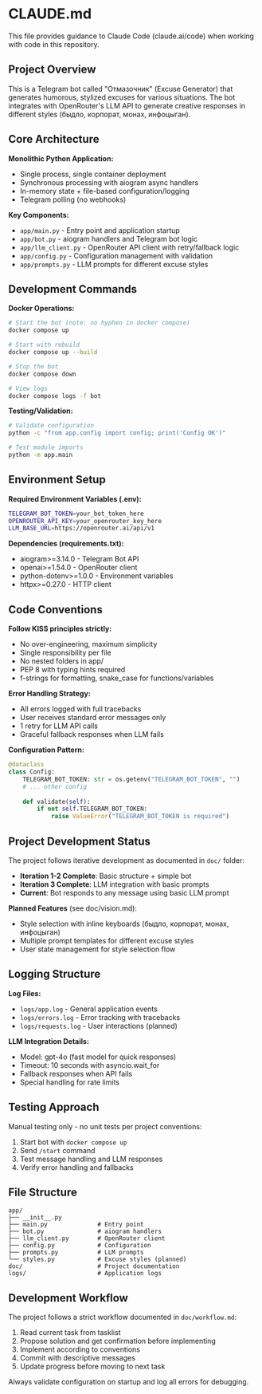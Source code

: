 # CLAUDE.md

This file provides guidance to Claude Code (claude.ai/code) when working with code in this repository.

## Project Overview

This is a Telegram bot called "Отмазочник" (Excuse Generator) that generates humorous, stylized excuses for various situations. The bot integrates with OpenRouter's LLM API to generate creative responses in different styles (быдло, корпорат, монах, инфоцыган).

## Core Architecture

**Monolithic Python Application:**
- Single process, single container deployment
- Synchronous processing with aiogram async handlers
- In-memory state + file-based configuration/logging
- Telegram polling (no webhooks)

**Key Components:**
- `app/main.py` - Entry point and application startup
- `app/bot.py` - aiogram handlers and Telegram bot logic  
- `app/llm_client.py` - OpenRouter API client with retry/fallback logic
- `app/config.py` - Configuration management with validation
- `app/prompts.py` - LLM prompts for different excuse styles

## Development Commands

**Docker Operations:**
```bash
# Start the bot (note: no hyphen in docker compose)
docker compose up

# Start with rebuild
docker compose up --build

# Stop the bot
docker compose down

# View logs
docker compose logs -f bot
```

**Testing/Validation:**
```bash
# Validate configuration
python -c "from app.config import config; print('Config OK')"

# Test module imports
python -m app.main
```

## Environment Setup

**Required Environment Variables (.env):**
```bash
TELEGRAM_BOT_TOKEN=your_bot_token_here
OPENROUTER_API_KEY=your_openrouter_key_here
LLM_BASE_URL=https://openrouter.ai/api/v1
```

**Dependencies (requirements.txt):**
- aiogram>=3.14.0 - Telegram Bot API
- openai>=1.54.0 - OpenRouter client
- python-dotenv>=1.0.0 - Environment variables
- httpx>=0.27.0 - HTTP client

## Code Conventions

**Follow KISS principles strictly:**
- No over-engineering, maximum simplicity
- Single responsibility per file
- No nested folders in app/
- PEP 8 with typing hints required
- f-strings for formatting, snake_case for functions/variables

**Error Handling Strategy:**
- All errors logged with full tracebacks
- User receives standard error messages only
- 1 retry for LLM API calls
- Graceful fallback responses when LLM fails

**Configuration Pattern:**
```python
@dataclass
class Config:
    TELEGRAM_BOT_TOKEN: str = os.getenv("TELEGRAM_BOT_TOKEN", "")
    # ... other config
    
    def validate(self):
        if not self.TELEGRAM_BOT_TOKEN:
            raise ValueError("TELEGRAM_BOT_TOKEN is required")
```

## Project Development Status

The project follows iterative development as documented in `doc/` folder:
- **Iteration 1-2 Complete**: Basic structure + simple bot
- **Iteration 3 Complete**: LLM integration with basic prompts
- **Current**: Bot responds to any message using basic LLM prompt

**Planned Features** (see doc/vision.md):
- Style selection with inline keyboards (быдло, корпорат, монах, инфоцыган)
- Multiple prompt templates for different excuse styles
- User state management for style selection flow

## Logging Structure

**Log Files:**
- `logs/app.log` - General application events
- `logs/errors.log` - Error tracking with tracebacks  
- `logs/requests.log` - User interactions (planned)

**LLM Integration Details:**
- Model: gpt-4o (fast model for quick responses)
- Timeout: 10 seconds with asyncio.wait_for
- Fallback responses when API fails
- Special handling for rate limits

## Testing Approach

Manual testing only - no unit tests per project conventions:
1. Start bot with `docker compose up`
2. Send `/start` command
3. Test message handling and LLM responses
4. Verify error handling and fallbacks

## File Structure

```
app/
├── __init__.py
├── main.py              # Entry point
├── bot.py               # aiogram handlers  
├── llm_client.py        # OpenRouter client
├── config.py            # Configuration
├── prompts.py           # LLM prompts
└── styles.py            # Excuse styles (planned)
doc/                     # Project documentation
logs/                    # Application logs
```

## Development Workflow

The project follows a strict workflow documented in `doc/workflow.md`:
1. Read current task from tasklist
2. Propose solution and get confirmation before implementing
3. Implement according to conventions
4. Commit with descriptive messages
5. Update progress before moving to next task

Always validate configuration on startup and log all errors for debugging.
